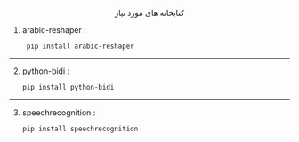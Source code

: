 <p align="center">کتابخانه های مورد نیاز</p>

1. arabic-reshaper :

        pip install arabic-reshaper
    
****
2.  python-bidi :

    ```sh
    pip install python-bidi
    ```
****
3. speechrecognition :

    ```sh
    pip install speechrecognition
    ```
